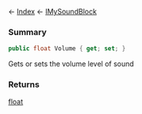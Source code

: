 ← [Index](Api-Index) ← [IMySoundBlock](SpaceEngineers.Game.ModAPI.Ingame.IMySoundBlock)

### Summary

```csharp
public float Volume { get; set; }
```

Gets or sets the volume level of sound

### Returns

[float](System.Single)

